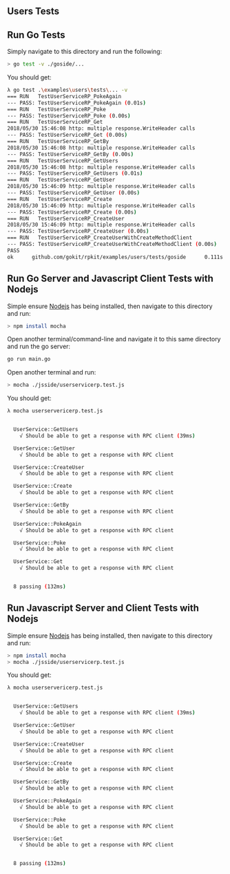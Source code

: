 Users Tests
---------------



## Run Go Tests
Simply navigate to this directory and run the following:

```bash
> go test -v ./goside/...
```

You should get:

```bash
λ go test .\examples\users\tests\... -v
=== RUN   TestUserServiceRP_PokeAgain
--- PASS: TestUserServiceRP_PokeAgain (0.01s)
=== RUN   TestUserServiceRP_Poke
--- PASS: TestUserServiceRP_Poke (0.00s)
=== RUN   TestUserServiceRP_Get
2018/05/30 15:46:08 http: multiple response.WriteHeader calls
--- PASS: TestUserServiceRP_Get (0.00s)
=== RUN   TestUserServiceRP_GetBy
2018/05/30 15:46:08 http: multiple response.WriteHeader calls
--- PASS: TestUserServiceRP_GetBy (0.00s)
=== RUN   TestUserServiceRP_GetUsers
2018/05/30 15:46:08 http: multiple response.WriteHeader calls
--- PASS: TestUserServiceRP_GetUsers (0.01s)
=== RUN   TestUserServiceRP_GetUser
2018/05/30 15:46:09 http: multiple response.WriteHeader calls
--- PASS: TestUserServiceRP_GetUser (0.00s)
=== RUN   TestUserServiceRP_Create
2018/05/30 15:46:09 http: multiple response.WriteHeader calls
--- PASS: TestUserServiceRP_Create (0.00s)
=== RUN   TestUserServiceRP_CreateUser
2018/05/30 15:46:09 http: multiple response.WriteHeader calls
--- PASS: TestUserServiceRP_CreateUser (0.00s)
=== RUN   TestUserServiceRP_CreateUserWithCreateMethodClient
--- PASS: TestUserServiceRP_CreateUserWithCreateMethodClient (0.00s)
PASS
ok      github.com/gokit/rpkit/examples/users/tests/goside      0.111s

```

## Run Go Server and Javascript Client Tests with Nodejs
Simple ensure [Nodejs](https://nodejs.org/) has being installed, then navigate to this directory and run:

```bash
> npm install mocha
```

Open another terminal/command-line and navigate it to this same directory and run the go server:

```bash
go run main.go
```

Open another terminal and run:

```bash
> mocha ./jsside/userservicerp.test.js
```

You should get:


```bash
λ mocha userservericerp.test.js


  UserService::GetUsers
    √ Should be able to get a response with RPC client (39ms)

  UserService::GetUser
    √ Should be able to get a response with RPC client

  UserService::CreateUser
    √ Should be able to get a response with RPC client

  UserService::Create
    √ Should be able to get a response with RPC client

  UserService::GetBy
    √ Should be able to get a response with RPC client

  UserService::PokeAgain
    √ Should be able to get a response with RPC client

  UserService::Poke
    √ Should be able to get a response with RPC client

  UserService::Get
    √ Should be able to get a response with RPC client


  8 passing (132ms)
```

## Run Javascript Server and Client Tests with Nodejs
Simple ensure [Nodejs](https://nodejs.org/) has being installed, then navigate to this directory and run:

```bash
> npm install mocha
> mocha ./jsside/userservicerp.test.js
```

You should get:


```bash
λ mocha userservericerp.test.js


  UserService::GetUsers
    √ Should be able to get a response with RPC client (39ms)

  UserService::GetUser
    √ Should be able to get a response with RPC client

  UserService::CreateUser
    √ Should be able to get a response with RPC client

  UserService::Create
    √ Should be able to get a response with RPC client

  UserService::GetBy
    √ Should be able to get a response with RPC client

  UserService::PokeAgain
    √ Should be able to get a response with RPC client

  UserService::Poke
    √ Should be able to get a response with RPC client

  UserService::Get
    √ Should be able to get a response with RPC client


  8 passing (132ms)
```
